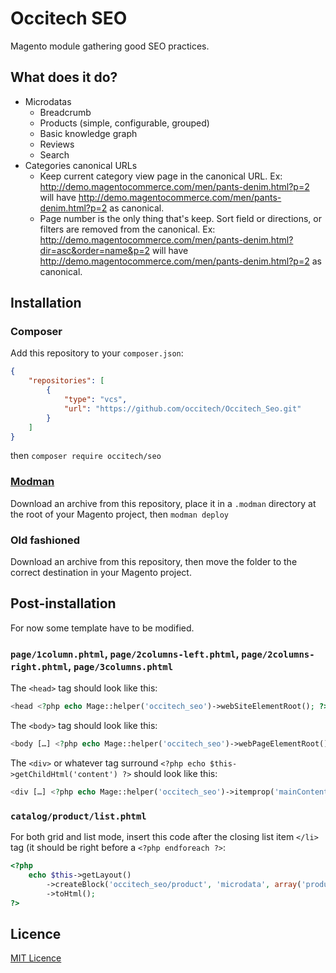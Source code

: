 # Occitech SEO

Magento module gathering good SEO practices.

## What does it do?

* Microdatas
    * Breadcrumb
    * Products (simple, configurable, grouped)
    * Basic knowledge graph
    * Reviews
    * Search
* Categories canonical URLs
    * Keep current category view page in the canonical URL. Ex: http://demo.magentocommerce.com/men/pants-denim.html?p=2 
    will have http://demo.magentocommerce.com/men/pants-denim.html?p=2 as canonical.
    * Page number is the only thing that's keep. Sort field or directions, or filters are removed from the canonical. Ex:
    http://demo.magentocommerce.com/men/pants-denim.html?dir=asc&order=name&p=2 will have
    http://demo.magentocommerce.com/men/pants-denim.html?p=2 as canonical.

## Installation

### Composer

Add this repository to your `composer.json`:

```json
{
    "repositories": [
        {
            "type": "vcs",
            "url": "https://github.com/occitech/Occitech_Seo.git"
        }
    ]
}
```

then `composer require occitech/seo`

### [Modman](https://github.com/colinmollenhour/modman)

Download an archive from this repository, place it in a `.modman` directory at the root of your Magento project, then `modman deploy` 

### Old fashioned

Download an archive from this repository, then move the folder to the correct destination in your Magento project.

## Post-installation

For now some template have to be modified.

### `page/1column.phtml`, `page/2columns-left.phtml`, `page/2columns-right.phtml`, `page/3columns.phtml`

The `<head>` tag should look like this:

```php
<head <?php echo Mage::helper('occitech_seo')->webSiteElementRoot(); ?>>
```

The `<body>` tag should look like this:

```php
<body […] <?php echo Mage::helper('occitech_seo')->webPageElementRoot() ?>>
```

The `<div>` or whatever tag surround `<?php echo $this->getChildHtml('content') ?>` should look like this:

```php
<div […] <?php echo Mage::helper('occitech_seo')->itemprop('mainContentOfPage') ?>>
```

### `catalog/product/list.phtml`

For both grid and list mode, insert this code after the closing list item `</li>` tag (it should be right before a `<?php endforeach ?>`:

```php
<?php 
    echo $this->getLayout()
        ->createBlock('occitech_seo/product', 'microdata', array('product' => $_product))
        ->toHtml();
?>
```

## Licence

[MIT Licence](http://opensource.org/licenses/MIT)
